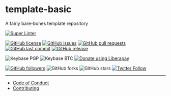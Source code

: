 # template-basic
A fairly bare-bones template repository

[![Super Linter](https://github.com/shgysk8zer0/template-basic/workflows/Lint%20Code%20Base/badge.svg)](https://github.com/shgysk8zer0/template-basic/actions?query=workflow%3A%22Lint+Code+Base%22)

[![GitHub license](https://img.shields.io/github/license/shgysk8zer0/template-basic.svg)](https://github.com/shgysk8zer0/template-basic/blob/master/LICENSE)
[![GitHub issues](https://img.shields.io/github/issues/shgysk8zer0/template-basic.svg)](https://github.com/shgysk8zer0/template-basic/issues)
[![GitHub pull requests](https://img.shields.io/github/issues-pr/shgysk8zer0/template-basic.svg)](https://github.com/shgysk8zer0/template-basic/pulls)
[![GitHub last commit](https://img.shields.io/github/last-commit/shgysk8zer0/template-basic.svg)](https://github.com/shgysk8zer0/template-basic/commits/master)
[![GitHub release](https://img.shields.io/github/release/shgysk8zer0/template-basic.svg)](https://github.com/shgysk8zer0/template-basic/releases)

![Keybase PGP](https://img.shields.io/keybase/pgp/shgysk8zer0.svg)
![Keybase BTC](https://img.shields.io/keybase/btc/shgysk8zer0.svg)
[![Donate using Liberapay](https://img.shields.io/liberapay/receives/shgysk8zer0.svg?logo=liberapay)](https://liberapay.com/shgysk8zer0/donate "Donate using Liberapay")

[![GitHub followers](https://img.shields.io/github/followers/shgysk8zer0.svg?style=social)](https://github.com/shgysk8zer0?tab=followers)
![GitHub forks](https://img.shields.io/github/forks/shgysk8zer0/template-basic.svg?style=social)
![GitHub stars](https://img.shields.io/github/stars/shgysk8zer0/template-basic.svg?style=social)
[![Twitter Follow](https://img.shields.io/twitter/follow/shgysk8zer0.svg?style=social)](https://twitter.com/shgysk8zer0/)
- - -

- [Code of Conduct](./.github/CODE_OF_CONDUCT.md)
- [Contributing](./.github/CONTRIBUTING.md)
<!-- - [Security Policy](./.github/SECURITY.md) -->
